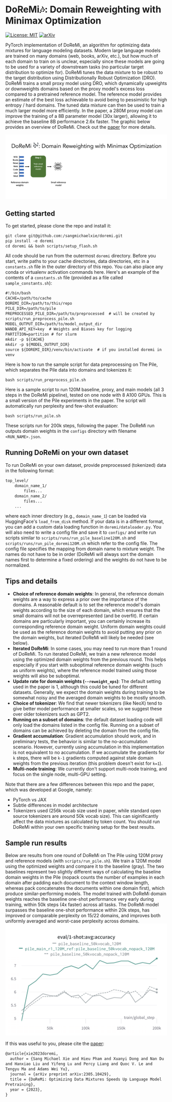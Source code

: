 # DoReMi🎶: Domain Reweighting with Minimax Optimization
[![License: MIT](https://img.shields.io/badge/License-MIT-yellow.svg)](https://opensource.org/licenses/MIT)
[![arXiv](https://img.shields.io/badge/arXiv-2305.10429-00ff00.svg)](https://arxiv.org/abs/2305.10429)

PyTorch implementation of DoReMi, an algorithm for optimizing data mixtures for language modeling datasets. Modern large language models are trained on many domains (web, books, arXiv, etc.), but how much of each domain to train on is unclear, especially since these models are going to be used for a variety of downstream tasks (no particular target distribution to optimize for). DoReMi tunes the data mixture to be robust to the target distribution using Distributionally Robust Optimization (DRO). DoReMi trains a small proxy model using DRO, which dynamically upweights or downweights domains based on the proxy model's excess loss compared to a pretrained reference model. The reference model provides an estimate of the best loss achievable to avoid being to pessimistic for high entropy / hard domains. The tuned data mixture can then be used to train a much larger model more efficiently. In the paper, a 280M proxy model can improve the training of a 8B parameter model (30x larger), allowing it to achieve the baseline 8B performance 2.6x faster. The graphic below provides an overview of DoReMi. Check out the [paper](https://arxiv.org/abs/2305.10429) for more details.

![High-level overview of DoReMi.](doremi.gif)

## Getting started

To get started, please clone the repo and install it:
```
git clone git@github.com:/sangmichaelxie/doremi.git
pip install -e doremi
cd doremi && bash scripts/setup_flash.sh
```

All code should be run from the outermost `doremi` directory.
Before you start, write paths to your cache directories, data directories, etc in a `constants.sh` file in the outer directory of this repo. You can also place any conda or virtualenv activation commands here. Here's an example of the contents of a `constants.sh` file (provided as a file called `sample_constants.sh`):
```
#!/bin/bash
CACHE=/path/to/cache
DOREMI_DIR=/path/to/this/repo
PILE_DIR=/path/to/pile
PREPROCESSED_PILE_DIR=/path/to/preprocessed  # will be created by scripts/run_preprocess_pile.sh
MODEL_OUTPUT_DIR=/path/to/model_output_dir
WANDB_API_KEY=key  # Weights and Biases key for logging
PARTITION=partition # for slurm
mkdir -p ${CACHE}
mkdir -p ${MODEL_OUTPUT_DIR}
source ${DOREMI_DIR}/venv/bin/activate  # if you installed doremi in venv
```

Here is how to run the sample script for data preprocessing on The Pile, which separates the Pile data into domains and tokenizes it:
```
bash scripts/run_preprocess_pile.sh
```
Here is a sample script to run 120M baseline, proxy, and main models (all 3 steps in the DoReMi pipeline), tested on one node with 8 A100 GPUs. This is a small version of the Pile experiments in the paper. The script will automatically run perplexity and few-shot evaluation:
```
bash scripts/run_pile.sh
```
These scripts run for 200k steps, following the paper. The DoReMi run outputs domain weights in the `configs` directory with filename `<RUN_NAME>.json`. 

## Running DoReMi on your own dataset
To run DoReMi on your own dataset, provide preprocessed (tokenized) data in the following format:
```
top_level/
    domain_name_1/
        files...
    domain_name_2/
        files...
    ...
```
where each inner directory (e.g., `domain_name_1`) can be loaded via HuggingFace's `load_from_disk` method. If your data is in a different format, you can add a custom data loading function in `doremi/dataloader.py`.
You will also need to write a config file and save it to `configs/` and write run scripts similar to `scripts/runs/run_pile_baseline120M.sh` and `scripts/runs/run_pile_doremi120M.sh` which refer to the config file. The config file specifies the mapping from domain name to mixture weight. The names do not have to be in order (DoReMi will always sort the domain names first to determine a fixed ordering) and the weights do not have to be normalized.

## Tips and details
- **Choice of reference domain weights**: In general, the reference domain weights are a way to express a prior over the importance of the domains. A reasonable default is to set the reference model's domain weights according to the size of each domain, which ensures that the small domains will not be overrepresented (and be overfit). If certain domains are particularly important, you can certainly increase its corresponding reference domain weight. Uniform domain weights could be used as the reference domain weights to avoid putting any prior on the domain weights, but iterated DoReMi will likely be needed (see below).
- **Iterated DoReMi**: In some cases, you may need to run more than 1 round of DoReMi. To run iterated DoReMi, we train a new reference model using the optimized domain weights from the previous round. This helps especially if you start with suboptimal reference domain weights (such as uniform weights), where the reference model trained using those weights will also be suboptimal.
- **Update rate for domain weights (`--reweight_eps`)**: The default setting used in the paper is 1, although this could be tuned for different datasets. Generally, we expect the domain weights during training to be somewhat noisy and the averaged domain weights to be mostly smooth.
- **Choice of tokenizer**: We find that newer tokenizers (like NeoX) tend to give better model performance at smaller scales, so we suggest these over older tokenizers such as GPT2.
- **Running on a subset of domains**: the default dataset loading code will only load the domains listed in the config file. Running on a subset of domains can be achieved by deleting the domain from the config file.
- **Gradient accumulation**: Gradient accumulation should work, and in preliminary tests, the behavior is similar to the no-accumulation scenario. However, currently using accumulation in this implementation is not equivalent to no accumulation. If we accumulate the gradients for `k` steps, there will be `k-1` gradients computed against stale domain weights from the previous iteration (this problem doesn't exist for `k=1`).
- **Multi-node training**: We currently don't support multi-node training, and focus on the single node, multi-GPU setting.

Note that there are a few differences between this repo and the paper, which was developed at Google, namely:
- PyTorch vs JAX
- Subtle differences in model architecture
- Tokenizers used (256k vocab size used in paper, while standard open source tokenizers are around 50k vocab size). This can siginificantly affect the data mixtures as calculated by token count.
You should run DoReMi within your own specific training setup for the best results.

## Sample run results
Below are results from one round of DoReMi on The Pile using 120M proxy and reference models (with `scripts/run_pile.sh`). We train a 120M model using the optimized weights and compare it to the baseline (gray). The two baselines represent two slightly different ways of calculating the baseline domain weights in the Pile (nopack counts the number of examples in each domain after padding each document to the context window length, whereas pack concatenates the documents within one domain first), which produce similar-performing models. The model trained with DoReMi domain weights reaches the baseline one-shot performance very early during training, within 50k steps (4x faster) across all tasks. The DoReMi model surpasses the baseline one-shot performance within 20k steps, has improved or comparable perplexity on 15/22 domains, and improves both uniformly averaged and worst-case perplexity across domains.
![One-shot evaluation.](fewshot_120M_pile.png)

If this was useful to you, please cite the [paper](https://arxiv.org/abs/2305.10429):
```
@article{xie2023doremi,
  author = {Sang Michael Xie and Hieu Pham and Xuanyi Dong and Nan Du and Hanxiao Liu and Yifeng Lu and Percy Liang and Quoc V. Le and Tengyu Ma and Adams Wei Yu},
  journal = {arXiv preprint arXiv:2305.10429},
  title = {DoReMi: Optimizing Data Mixtures Speeds Up Language Model Pretraining},
  year = {2023},
}
```
